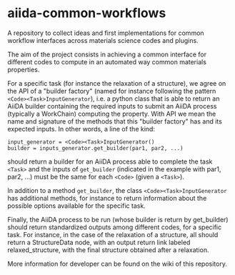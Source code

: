 # aiida-common-workflows
A repository to collect ideas and first implementations for common workflow interfaces across materials science codes and plugins.

The aim of the project consists in achieving a common interface for different codes to compute in an automated way common materials properties.

For a specific task (for instance the relaxation of a structure), we agree on the API of a "builder factory" (named for instance following the pattern `<Code><Task>InputGenerator`), i.e. a python class that is able to return an AiiDA builder containing the required inputs to submit an AiiDA process (typically a WorkChain) computing the property. With API we mean the name and signature of the methods that this "builder factory" has and its expected inputs. In other words, a line of the kind:

```
input_generator = <Code><Task>InputGenerator()
builder = inputs_generator.get_builder(par1, par2, ...)
```

should return a builder for an AiiDA process able to complete the task `<Task>` and the inputs of `get_builder` (indicated in the example with par1, par2, ...) must be the same for each `<Code>` (given a `<Task>`).

In addition to a method `get_builder`, the class `<Code><Task>InputGenerator` has additional methods, for instance to return information about the possible options available for the specific task.

Finally, the AiiDA process to be run (whose builder is return by get_builder) should return standardized outputs among different codes, for a specific task. For instance, in the case of the relaxation of a structure, all should return a StructureData node, with an output return link labeled relaxed_structure, with the final structure obtained after a relaxation.

More information for developer can be found on the wiki of this repository.
